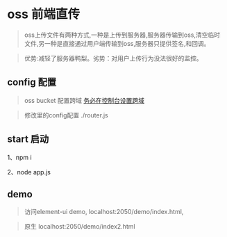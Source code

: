 # oss 前端直传
>oss上传文件有两种方式,一种是上传到服务器,服务器传输到oss,清空临时文件,另一种是直接通过用户端传输到oss,服务器只提供签名,和回调。

>优势:减轻了服务器鸭梨。劣势：对用户上传行为没法很好的监控。

## config 配置
>oss bucket 配置跨域 [务必在控制台设置跨域](https://help.aliyun.com/document_detail/31928.html) 

> 修改里的config配置 ./router.js

## start 启动

1、npm i

2、node app.js

## demo
>访问element-ui demo, localhost:2050/demo/index.html,
   
>原生 localhost:2050/demo/index2.html
